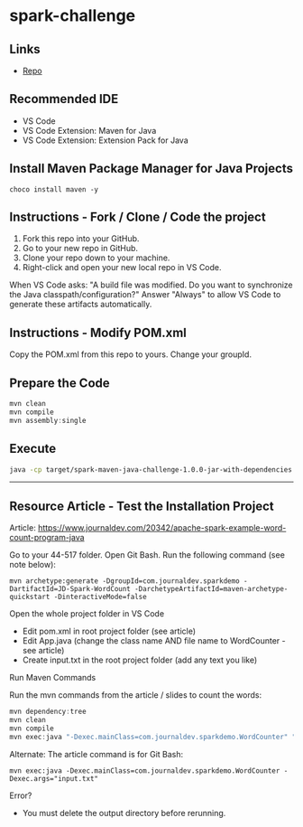 # spark-challenge

## Links

- [Repo](https://github.com/denisecase/spark-challenge)

## Recommended IDE

- VS Code
- VS Code Extension: Maven for Java
- VS Code Extension: Extension Pack for Java

## Install Maven Package Manager for Java Projects

`choco install maven -y`

## Instructions - Fork / Clone / Code the project

1. Fork this repo into your GitHub. 
2. Go to your new repo in GitHub.
3. Clone your repo down to your machine. 
4. Right-click and open your new local repo in VS Code.


When VS Code asks: "A build file was modified. Do you want to synchronize the Java classpath/configuration?" Answer "Always" to allow VS Code to generate these artifacts automatically.

## Instructions  - Modify POM.xml

Copy the POM.xml from this repo to yours. Change your groupId.

## Prepare the Code

```PowerShell
mvn clean
mvn compile
mvn assembly:single
```

## Execute

```Bash
java -cp target/spark-maven-java-challenge-1.0.0-jar-with-dependencies.jar edu.nwmissouri.isl.App "data.txt"
```

-----

## Resource Article - Test the Installation Project

Article: <https://www.journaldev.com/20342/apache-spark-example-word-count-program-java>

Go to your 44-517 folder. Open Git Bash. Run the following command (see note below):

`mvn archetype:generate -DgroupId=com.journaldev.sparkdemo -DartifactId=JD-Spark-WordCount -DarchetypeArtifactId=maven-archetype-quickstart -DinteractiveMode=false`

Open the whole project folder in VS Code 

- Edit pom.xml in root project folder (see article)
- Edit App.java (change the class name AND file name to WordCounter - see article)
- Create input.txt in the root project folder (add any text you like)

Run Maven Commands

Run the mvn commands from the article / slides to count the words:

```PowerShell
mvn dependency:tree
mvn clean
mvn compile
mvn exec:java "-Dexec.mainClass=com.journaldev.sparkdemo.WordCounter" "-Dexec.args=input.txt"
```

Alternate: The article command is for Git Bash:

`mvn exec:java -Dexec.mainClass=com.journaldev.sparkdemo.WordCounter -Dexec.args="input.txt"`

Error? 

- You must delete the output directory before rerunning. 


